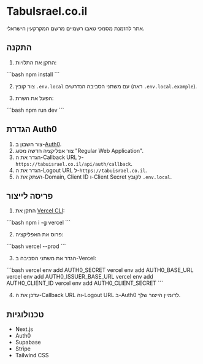# TabuIsrael.co.il

אתר להזמנת מסמכי טאבו רשמיים מרשם המקרקעין הישראלי.

## התקנה

1. התקן את התלויות:

\`\`\`bash
npm install
\`\`\`

2. צור קובץ `.env.local` עם משתני הסביבה הנדרשים (ראה `.env.local.example`).

3. הפעל את השרת:

\`\`\`bash
npm run dev
\`\`\`

## הגדרת Auth0

1. צור חשבון ב-[Auth0](https://auth0.com/).
2. צור אפליקציה חדשה מסוג "Regular Web Application".
3. הגדר את ה-Callback URL ל-`https://tabuisrael.co.il/api/auth/callback`.
4. הגדר את ה-Logout URL ל-`https://tabuisrael.co.il`.
5. העתק את ה-Domain, Client ID ו-Client Secret לקובץ `.env.local`.

## פריסה לייצור

1. התקן את [Vercel CLI](https://vercel.com/cli):

\`\`\`bash
npm i -g vercel
\`\`\`

2. פרוס את האפליקציה:

\`\`\`bash
vercel --prod
\`\`\`

3. הגדר את משתני הסביבה ב-Vercel:

\`\`\`bash
vercel env add AUTH0_SECRET
vercel env add AUTH0_BASE_URL
vercel env add AUTH0_ISSUER_BASE_URL
vercel env add AUTH0_CLIENT_ID
vercel env add AUTH0_CLIENT_SECRET
\`\`\`

4. עדכן את ה-Callback URL וה-Logout URL ב-Auth0 לדומיין הייצור שלך.

## טכנולוגיות

- Next.js
- Auth0
- Supabase
- Stripe
- Tailwind CSS
